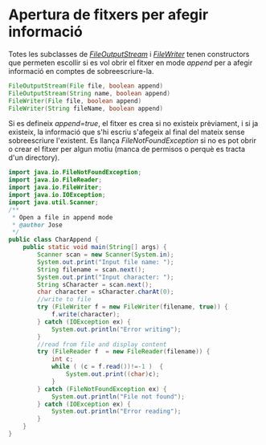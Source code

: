# Apertura de fitxers per afegir informació

Totes les subclasses de [*FileOutputStream*](https://docs.oracle.com/en/java/javase/19/docs/api/java.base/java/io/FileOutputStream.html) i [*FileWriter*](https://docs.oracle.com/en/java/javase/19/docs/api/java.base/java/io/FileWriter.html) tenen constructors que permeten escollir si es vol obrir el fitxer en mode *append* per a afegir informació en comptes de sobreescriure-la.

```java
FileOutputStream(File file, boolean append)
FileOutputStream(String name, boolean append)
FileWriter(File file, boolean append)
FileWriter(String fileName, boolean append)
```

Si es defineix *append=true*, el fitxer es crea si no existeix prèviament, i si ja existeix, la informació que s'hi escriu s'afegeix al final del mateix sense sobreescriure l'existent. Es llança *FileNotFoundException* si no es pot obrir o crear el fitxer per algun motiu (manca de permisos o perquè es tracta d'un directory).

```java
import java.io.FileNotFoundException;
import java.io.FileReader;
import java.io.FileWriter;
import java.io.IOException;
import java.util.Scanner;
/**
 * Open a file in append mode
 * @author Jose
 */
public class CharAppend {
    public static void main(String[] args) {
        Scanner scan = new Scanner(System.in);
        System.out.print("Input file name: ");
        String filename = scan.next();
        System.out.print("Input character: ");
        String sCharacter = scan.next();
        char character = sCharacter.charAt(0);
        //write to file
        try (FileWriter f = new FileWriter(filename, true)) {
            f.write(character);
        } catch (IOException ex) {
            System.out.println("Error writing");
        }       
        //read from file and display content
        try (FileReader f  = new FileReader(filename)) {
            int c;
            while ( (c = f.read())!=-1 )  {
                System.out.print((char)c);
            }
        } catch (FileNotFoundException ex) {
            System.out.println("File not found");
        } catch (IOException ex) {
            System.out.println("Error reading");
        }
    }
}
```
